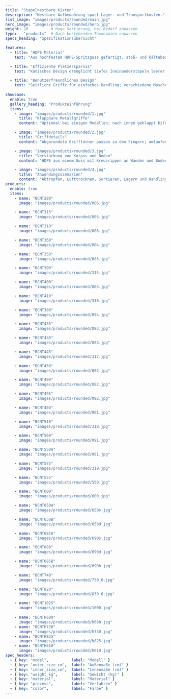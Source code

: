 ```yaml
---
title: "Stapelnestbare Kisten"
description: "Nestbare Aufbewahrung spart Lager- und Transportkosten."
list_image: "images/products/rounded/main.jpg"
hero_image: "images/products/rounded/hero.jpg"
weight: 20          # Hugo Sortierung, bei Bedarf anpassen
type:   "products"  # Nach bestehenden Taxonomien anpassen
specs_heading: "Spezifikationsübersicht"

features:
  - title: "HDPE-Material"
    text: "Aus hochfestem HDPE-Spritzguss gefertigt, stoß- und kältebeständig, langlebig."

  - title: "Effiziente Platzersparnis"
    text: "Konisches Design ermöglicht tiefes Ineinanderstapeln leerer Kisten desselben Modells und reduziert Lager- und Transportkosten."

  - title: "Benutzerfreundliches Design"
    text: "Seitliche Griffe für einfaches Handling; verschiedene Maschendichten wählbar, kombinieren Belüftung und Tragfähigkeit."
    
showcase:
  enable: true
  gallery_heading: "Produkteinführung"
  items:
    - image: "images/products/rounded/1.jpg"
      title: "Klappbare Metallgriffe"
      content: "Optional bei einigen Modellen; nach innen geklappt bilden sie eine Stapelbasis, nach außen erleichtern sie Transport und Positionierung."

    - image: "images/products/rounded/2.jpg"
      title: "Griffdetails"
      content: "Abgerundete Grifflöcher passen zu den Fingern; umlaufende Rippen verteilen die Belastung, auch mit nassen Händen rutschfest."

    - image: "images/products/rounded/3.jpg"
      title: "Verstärkung von Korpus und Boden"
      content: "HDPE aus einem Guss mit Kreuzrippen an Wänden und Boden; kein Durchbiegen unter Last, sturz- und stoßfest."

    - image: "images/products/rounded/4.jpg"
      title: "Anwendungsszenarien"
      content: "Abtropfen, Lufttrocknen, Sortieren, Lagern und Handling. Mit Wagen/Regalen kombinierbar für höhere Effizienz."
products:
  enable: true
  items:
    - name: "BCNT280"
      image: "images/products/rounded/006.jpg"

    - name: "BCNT315"
      image: "images/products/rounded/005.jpg"

    - name: "BCNT310"
      image: "images/products/rounded/086.jpg"

    - name: "BCNT360"
      image: "images/products/rounded/004.jpg"

    - name: "BCNT350"
      image: "images/products/rounded/085.jpg"

    - name: "BCNT390"
      image: "images/products/rounded/315.jpg"

    - name: "BCNT400"
      image: "images/products/rounded/003.jpg"

    - name: "BCNT410"
      image: "images/products/rounded/316.jpg"

    - name: "BCNT380"
      image: "images/products/rounded/094.jpg"

    - name: "BCNT435"
      image: "images/products/rounded/093.jpg"

    - name: "BCNT430"
      image: "images/products/rounded/083.jpg"

    - name: "BCNT445"
      image: "images/products/rounded/317.jpg"

    - name: "BCNT450"
      image: "images/products/rounded/002.jpg"

    - name: "BCNT490"
      image: "images/products/rounded/082.jpg"

    - name: "BCNT495"
      image: "images/products/rounded/092.jpg"

    - name: "BCNT480"
      image: "images/products/rounded/001.jpg"

    - name: "BCNT510"
      image: "images/products/rounded/318.jpg"

    - name: "BCNT560"
      image: "images/products/rounded/091.jpg"

    - name: "BCNT550A"
      image: "images/products/rounded/081.jpg"

    - name: "BCNT575"
      image: "images/products/rounded/319.jpg"

    - name: "BCNT555"
      image: "images/products/rounded/550.jpg"

    - name: "BCNT600"
      image: "images/products/rounded/600.jpg"

    - name: "BCNT650A"
      image: "images/products/rounded/650s.jpg"

    - name: "BCNT650B"
      image: "images/products/rounded/650d.jpg"

    - name: "BCNT685A"
      image: "images/products/rounded/690s.jpg"

    - name: "BCNT680"
      image: "images/products/rounded/690d.jpg"

    - name: "BCNT685B"
      image: "images/products/rounded/690h.jpg"

    - name: "BCNT740"
      image: "images/products/rounded/730_6.jpg"

    - name: "BCNT820"
      image: "images/products/rounded/830_6.jpg"

    - name: "BCNT1025"
      image: "images/products/rounded/1000.jpg"
    
    - name: "BCNTH680"
      image: "images/products/rounded/h680.jpg"
    - name: "BCNTH730"
      image: "images/products/rounded/h730.jpg"
    - name: "BCNTH825"
      image: "images/products/rounded/h825.jpg"
    - name: "BCNTH610"
      image: "images/products/rounded/h610.jpg"      
spec_headers: 
  - { key: "model",          label: "Modell" }
  - { key: "outer_size_cm",  label: "Außenmaße (cm)" }   
  - { key: "inner_size_cm",  label: "Innenmaße (cm)" }   
  - { key: "weight_kg",      label: "Gewicht (kg)" }
  - { key: "material",       label: "Material" }
  - { key: "process",        label: "Verfahren" }
  - { key: "color",          label: "Farbe" }
---
```

